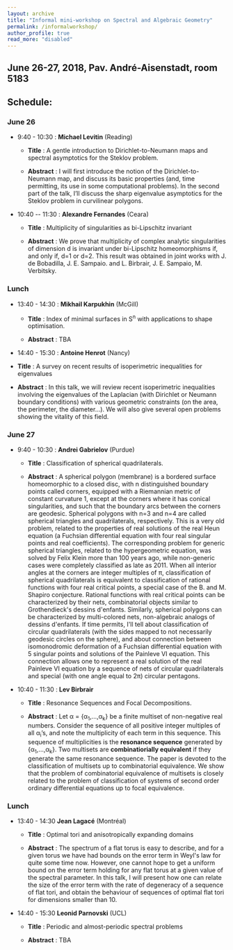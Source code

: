 ```yaml
---
layout: archive
title: "Informal mini-workshop on Spectral and Algebraic Geometry"
permalink: /informalworkshop/
author_profile: true
read_more: "disabled"
---
```



## June 26-27, 2018, Pav. Andr&eacute;-Aisenstadt, room 5183


## Schedule:

### June 26

* 9:40 - 10:30 : **Michael Levitin** (Reading) 

  * **Title** : A gentle introduction to Dirichlet-to-Neumann maps and spectral asymptotics for the Steklov problem.

  * **Abstract** : I will first introduce the notion of the Dirichlet-to-Neumann map, and discuss its basic properties (and, time permitting, its use in some computational problems). In the second part of the talk, I’ll discuss the sharp eigenvalue asymptotics for the Steklov problem in curvilinear polygons.


* 10:40 -- 11:30 : **Alexandre Fernandes** (Ceara) 

  * **Title** : Multiplicity of singularities as bi-Lipschitz invariant

  * **Abstract** : We prove that multiplicity of complex analytic singularities of dimension d is invariant under bi-Lipschitz homeomorphisms if, and only if, d=1 or d=2. This result was obtained in joint works with J. de Bobadilla, J. E. Sampaio. and L. Birbrair, J. E. Sampaio, M. Verbitsky. 

### Lunch


* 13:40 - 14:30 : **Mikhail Karpukhin** (McGill)

  * **Title** : Index of minimal surfaces in S<sup>n</sup> with applications to shape optimisation.

  * **Abstract** : TBA


*  14:40 - 15:30 : **Antoine Henrot**   (Nancy)        

  * **Title** : A survey on recent results of isoperimetric inequalities for eigenvalues


  * **Abstract** : In this talk, we will review recent isoperimetric inequalities involving the eigenvalues of the Laplacian (with Dirichlet or Neumann boundary conditions) with various geometric constraints (on the area, the perimeter, the diameter...). We will also give several open problems showing the vitality of this field.


### June 27



* 9:40 - 10:30 : **Andrei Gabrielov** (Purdue)

  * **Title** : Classification of spherical quadrilaterals.

  * **Abstract** : A spherical polygon (membrane) is a bordered surface homeomorphic to a closed disc, with n distinguished boundary points called corners, equipped with a Riemannian metric of constant curvature 1, except at the corners where it has conical singularities, and such that the boundary arcs between the corners are geodesic. Spherical polygons with n=3 and n=4 are called spherical triangles and quadrilaterals, respectively. This is a very old problem, related to the properties of real solutions of the real Heun equation (a Fuchsian differential equation with four real singular points and real coefficients). The corresponding problem for generic spherical triangles, related to the hypergeometric equation, was solved by Felix Klein more than 100 years ago, while non-generic cases were completely classified as late as 2011.   When all interior angles at the corners are integer multiples of &pi;, classification of spherical quadrilaterals is equivalent to classification of rational functions with four real critical points, a special case of the B. and M. Shapiro conjecture.  Rational functions with real critical points can be characterized by their nets, combinatorial objects similar to Grothendieck's dessins d'enfants. Similarly, spherical polygons can be characterized by multi-colored nets, non-algebraic analogs of dessins d'enfants. If time permits, I'll tell about classification of circular quadrilaterals (with the sides mapped to not necessarily geodesic circles on the sphere), and about connection between isomonodromic deformation of a Fuchsian differential equation with 5 singular points and solutions of the Painleve VI equation. This connection allows one to represent a real solution of the real Painleve VI equation by a sequence of nets of circular quadrilaterals and special (with one angle equal to 2&pi;) circular pentagons.


* 10:40 - 11:30 : **Lev Birbrair**

  * **Title** : Resonance Sequences and Focal Decompositions.

  * **Abstract** : Let &alpha; = {&alpha;<sub>1</sub>,...,&alpha;<sub>k</sub>} be a finite multiset of non-negative real numbers. Consider the sequence of all positive integer multiples of all &alpha;<sub>i</sub>’s, and note the multiplicity of each term in this sequence. This sequence of multiplicities is the **resonance sequence** generated by {&alpha;<sub>1</sub>,...,&alpha;<sub>k</sub>}. Two multisets are **combinatiorially equivalent** if they generate the same resonance sequence. The paper is devoted to the classification of multisets up to combinatorial equivalence. We show that the problem of combinatorial equivalence of multisets is closely related to the problem of classification of systems of second order ordinary differential equations up to focal equivalence. 

### Lunch

* 13:40 - 14:30 **Jean Lagac&eacute;**    (Montr&eacute;al)

  * **Title** : Optimal tori and anisotropically expanding domains

  * **Abstract** : The spectrum of a flat torus is easy to describe, and for a given torus we have had bounds on the error term in Weyl's law for quite some time now. However, one cannot hope to get a uniform bound on the error term holding for any flat torus at a given value of the spectral parameter. In this talk, I will present how one can relate the size of the error term with the rate of degeneracy of a sequence of flat tori, and obtain the behaviour of sequences of optimal flat tori for dimensions smaller than 10.


* 14:40 - 15:30 **Leonid Parnovski**  (UCL)

  * **Title** : Periodic and almost-periodic spectral problems

  * **Abstract** : TBA

